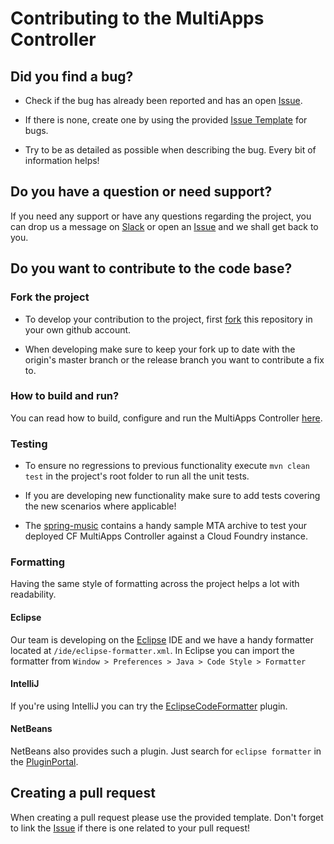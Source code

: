 # Contributing to the MultiApps Controller

## Did you find a bug?
* Check if the bug has already been reported and has an open [Issue](https://github.com/cloudfoundry-incubator/multiapps-controller/issues).

* If there is none, create one by using the provided [Issue Template](https://github.com/cloudfoundry-incubator/multiapps-controller/issues/new/choose) for bugs.

* Try to be as detailed as possible when describing the bug. Every bit of information helps!

## Do you have a question or need support?
If you need any support or have any questions regarding the project, you can drop us a message on [Slack](https://cloudfoundry.slack.com/?redir=%2Fmessages%2Fmultiapps-dev) or open an [Issue](https://github.com/cloudfoundry-incubator/multiapps-controller/issues) and we shall get back to you.

## Do you want to contribute to the code base?

### Fork the project
* To develop your contribution to the project, first [fork](https://help.github.com/articles/fork-a-repo/) this repository in your own github account. 

* When developing make sure to keep your fork up to date with the origin's master branch or the release branch you want to contribute a fix to.

### How to build and run?
You can read how to build, configure and run the MultiApps Controller [here](https://github.com/cloudfoundry-incubator/multiapps-controller#building).

### Testing
* To ensure no regressions to previous functionality execute `mvn clean test` in the project's root folder to run all the unit tests.

* If you are developing new functionality make sure to add tests covering the new scenarios where applicable!

* The [spring-music](https://github.com/nvvalchev/spring-music) contains a handy sample MTA archive to test your deployed CF MultiApps Controller against a Cloud Foundry instance.

### Formatting
Having the same style of formatting across the project helps a lot with readability.

#### Eclipse
Our team is developing on the [Eclipse](http://www.eclipse.org/) IDE and we have a handy formatter located at `/ide/eclipse-formatter.xml`. In Eclipse you can import the formatter from `Window > Preferences > Java > Code Style > Formatter`

#### IntelliJ
If you're using IntelliJ you can try the [EclipseCodeFormatter](https://github.com/krasa/EclipseCodeFormatter) plugin.

#### NetBeans
NetBeans also provides such a plugin. Just search for `eclipse formatter` in the [PluginPortal](http://plugins.netbeans.org/PluginPortal/).

## Creating a pull request
When creating a pull request please use the provided template. Don't forget to link the [Issue](https://github.com/cloudfoundry-incubator/multiapps-controller/issues) if there is one related to your pull request!